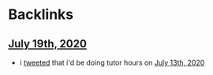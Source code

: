 
# Backlinks
## [July 19th, 2020](<July 19th, 2020.md>)
- i [tweeted]([tweets](<tweets.md>)) that i'd be doing tutor hours on [July 13th, 2020](<July 13th, 2020.md>)

